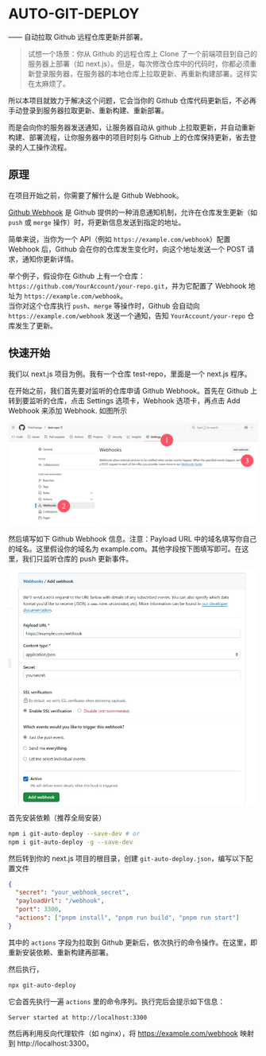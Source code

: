 # AUTO-GIT-DEPLOY

—— 自动拉取 Github 远程仓库更新并部署。

> 试想一个场景：你从 Github 的远程仓库上 Clone 了一个前端项目到自己的服务器上部署（如 next.js）。但是，每次修改仓库中的代码时，你都必须重新登录服务器，在服务器的本地仓库上拉取更新、再重新构建部署。这样实在太麻烦了。

所以本项目就致力于解决这个问题，它会当你的 Github 仓库代码更新后，不必再手动登录到服务器拉取更新、重新构建、重新部署。

而是会向你的服务器发送通知，让服务器自动从 github 上拉取更新，并自动重新构建、部署流程，让你服务器中的项目时刻与 Github 上的仓库保持更新，省去登录的人工操作流程。

## 原理

在项目开始之前，你需要了解什么是 Github Webhook。

[Github Webhook](https://docs.github.com/en/webhooks/about-webhooks) 是 Github 提供的一种消息通知机制，允许在仓库发生更新（如 `push` 或 `merge` 操作）时，将更新信息发送到指定的地址。

简单来说，当你为一个 API（例如 `https://example.com/webhook`）配置 Webhook 后，Github 会在你的仓库发生变化时，向这个地址发送一个 POST 请求，通知你更新详情。

举个例子，假设你在 Github 上有一个仓库：`https://github.com/YourAccount/your-repo.git`，并为它配置了 Webhook 地址为 `https://example.com/webhook`。  
当你对这个仓库执行 `push`、`merge` 等操作时，Github 会自动向 `https://example.com/webhook` 发送一个通知，告知 `YourAccount/your-repo` 仓库发生了更新。

## 快速开始

我们以 next.js 项目为例。我有一个仓库 test-repo，里面是一个 next.js 程序。

在开始之前，我们首先要对监听的仓库申请 Github Webhook。首先在 Github 上转到要监听的仓库，点击 Settings 选项卡，Webhook 选项卡，再点击 Add Webhook 来添加 Webhook. 如图所示

![](https://raw.githubusercontent.com/codemetic/pictures-host/main/images1735402197185.webp)

然后填写如下 Github Webhook 信息。注意：Payload URL 中的域名填写你自己的域名。这里假设你的域名为 example.com。其他字段按下图填写即可。在这里，我们只监听仓库的 push 更新事件。

![](https://raw.githubusercontent.com/codemetic/pictures-host/main/images20241229001440.webp)

首先安装依赖（推荐全局安装）

```bash
npm i git-auto-deploy --save-dev # or
npm i git-auto-deploy -g --save-dev
```

然后转到你的 next.js 项目的根目录，创建 `git-auto-deploy.json`，编写以下配置文件

```json
{
  "secret": "your_webhook_secret",
  "payloadUrl": "/webhook",
  "port": 3300,
  "actions": ["pnpm install", "pnpm run build", "pnpm run start"]
}
```

其中的 `actions` 字段为拉取到 Github 更新后，依次执行的命令操作。在这里，即重新安装依赖、重新构建再部署。

然后执行，

```bash
npx git-auto-deploy
```

它会首先执行一遍 `actions` 里的命令序列。执行完后会提示如下信息：

```plaintext
Server started at http://localhost:3300
```

然后再利用反向代理软件（如 nginx），将 https://example.com/webhook 映射到 http://localhost:3300。
